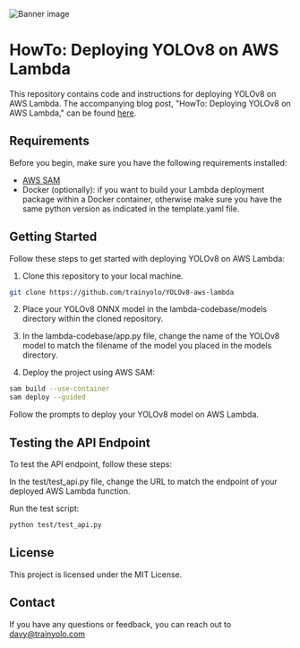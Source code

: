 ![Banner image](https://assets-global.website-files.com/63c6be5d69abf87798adedb7/654bd4d5387a55ba07dad30b_banner_yolov8_lambda-p-1600.jpg)

# HowTo: Deploying YOLOv8 on AWS Lambda

This repository contains code and instructions for deploying YOLOv8 on AWS Lambda. The accompanying blog post, "HowTo: Deploying YOLOv8 on AWS Lambda," can be found [here](https://www.trainyolo.com/blog/deploy-yolov8-on-aws-lambda).

## Requirements

Before you begin, make sure you have the following requirements installed:

- [AWS SAM](https://docs.aws.amazon.com/serverless-application-model/latest/developerguide/install-sam-cli.html)
- Docker (optionally): if you want to build your Lambda deployment package within a Docker container, otherwise make sure you have the same python version as indicated in the template.yaml file.

## Getting Started

Follow these steps to get started with deploying YOLOv8 on AWS Lambda:

1. Clone this repository to your local machine.

```bash
git clone https://github.com/trainyolo/YOLOv8-aws-lambda
```

2. Place your YOLOv8 ONNX model in the lambda-codebase/models directory within the cloned repository.

3. In the lambda-codebase/app.py file, change the name of the YOLOv8 model to match the filename of the model you placed in the models directory.

4. Deploy the project using AWS SAM:

```bash
sam build --use-container
sam deploy --guided
```
Follow the prompts to deploy your YOLOv8 model on AWS Lambda.

## Testing the API Endpoint

To test the API endpoint, follow these steps:

In the test/test_api.py file, change the URL to match the endpoint of your deployed AWS Lambda function.

Run the test script:

```bash
python test/test_api.py
```

## License
This project is licensed under the MIT License.

## Contact
If you have any questions or feedback, you can reach out to davy@trainyolo.com


